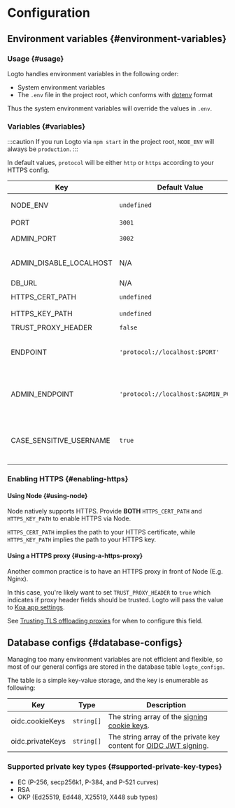 # Configuration

## Environment variables {#environment-variables}

### Usage {#usage}

Logto handles environment variables in the following order:

- System environment variables
- The `.env` file in the project root, which conforms with [dotenv](https://github.com/motdotla/dotenv#readme) format

Thus the system environment variables will override the values in `.env`.

### Variables {#variables}

:::caution
If you run Logto via `npm start` in the project root, `NODE_ENV` will always be `production`.
:::

In default values, `protocol` will be either `http` or `https` according to your HTTPS config.

| Key                     | Default Value                        | Type                                                     | Description                                                                                                                                                                                                              |
| ----------------------- | ------------------------------------ | -------------------------------------------------------- | ------------------------------------------------------------------------------------------------------------------------------------------------------------------------------------------------------------------------ |
| NODE_ENV                | `undefined`                          | <code>'production' &#124; 'test' &#124; undefined</code> | What kind of environment that Logto runs in.                                                                                                                                                                             |
| PORT                    | `3001`                               | `number`                                                 | The local port that Logto listens to.                                                                                                                                                                                    |
| ADMIN_PORT              | `3002`                               | `number`                                                 | The local port that Logto Admin Console listens to.                                                                                                                                                                      |
| ADMIN_DISABLE_LOCALHOST | N/A                                  | <code>string &#124; boolean &#124; number</code>         | Set it to `1` or `true` to disable the port for Admin Console. With `ADMIN_ENDPOINT` unset, it'll completely disable the Admin Console.                                                                                  |
| DB_URL                  | N/A                                  | `string`                                                 | The [Postgres DSN](https://www.postgresql.org/docs/14/libpq-connect.html#id-1.7.3.8.3.6) for Logto database.                                                                                                             |
| HTTPS_CERT_PATH         | `undefined`                          | <code>string &#124; undefined</code>                     | See [Enabling HTTPS](#enabling-https) for details.                                                                                                                                                                       |
| HTTPS_KEY_PATH          | `undefined`                          | <code>string &#124; undefined</code>                     | Ditto.                                                                                                                                                                                                                   |
| TRUST_PROXY_HEADER      | `false`                              | `boolean`                                                | Ditto.                                                                                                                                                                                                                   |
| ENDPOINT                | `'protocol://localhost:$PORT'`       | `string`                                                 | You may specify a URL with your custom domain for online testing or production. This will also affect the value of the [OIDC issuer identifier](https://openid.net/specs/openid-connect-core-1_0.html#IssuerIdentifier). |
| ADMIN_ENDPOINT          | `'protocol://localhost:$ADMIN_PORT'` | `string`                                                 | You may specify a URL with your custom domain for production (E.g. `ADMIN_ENDPOINT=https://admin.domain.com`). This will also affect the value of Admin Console Redirect URIs.                                           |
| CASE_SENSITIVE_USERNAME | `true`                               | `boolean`                                                | Specifies whether the username is case-sensitive. Exercise caution when modifying this value; changes will not automatically adjust existing database data, requiring manual management.                                 |

### Enabling HTTPS {#enabling-https}

#### Using Node {#using-node}

Node natively supports HTTPS. Provide **BOTH** `HTTPS_CERT_PATH` and `HTTPS_KEY_PATH` to enable HTTPS via Node.

`HTTPS_CERT_PATH` implies the path to your HTTPS certificate, while `HTTPS_KEY_PATH` implies the path to your HTTPS key.

#### Using a HTTPS proxy {#using-a-https-proxy}

Another common practice is to have an HTTPS proxy in front of Node (E.g. Nginx).

In this case, you're likely want to set `TRUST_PROXY_HEADER` to `true` which indicates if proxy header fields should be trusted. Logto will pass the value to [Koa app settings](https://github.com/koajs/koa/blob/master/docs/api/index.md#settings).

See [Trusting TLS offloading proxies](https://github.com/panva/node-oidc-provider/blob/main/docs/README.md#trusting-tls-offloading-proxies) for when to configure this field.

## Database configs {#database-configs}

Managing too many environment variables are not efficient and flexible, so most of our general configs are stored in the database table `logto_configs`.

The table is a simple key-value storage, and the key is enumerable as following:

| Key              | Type                  | Description                                                                                                                        |
| ---------------- | --------------------- | ---------------------------------------------------------------------------------------------------------------------------------- |
| oidc.cookieKeys  | <code>string[]</code> | The string array of the [signing cookie keys](https://github.com/panva/node-oidc-provider/blob/main/docs/README.md#cookieskeys).   |
| oidc.privateKeys | <code>string[]</code> | The string array of the private key content for [OIDC JWT signing](https://openid.net/specs/openid-connect-core-1_0.html#Signing). |

### Supported private key types {#supported-private-key-types}

- EC (P-256, secp256k1, P-384, and P-521 curves)
- RSA
- OKP (Ed25519, Ed448, X25519, X448 sub types)
